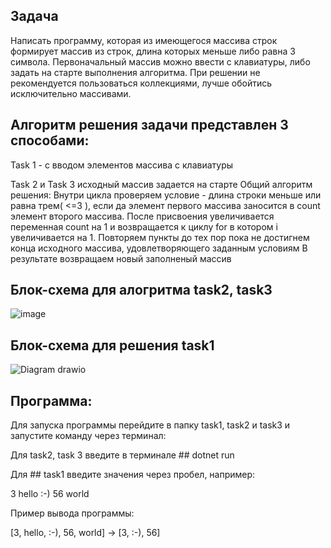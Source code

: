  ## Задача

Написать программу, которая из имеющегося массива строк формирует массив из строк, длина которых меньше либо равна 3 символа. 
Первоначальный массив можно ввести с клавиатуры, либо задать на старте выполнения алгоритма. 
При решении не рекомендуется пользоваться коллекциями, лучше обойтись исключительно массивами.

## Алгоритм решения задачи представлен 3 способами: 
Task 1 - с вводом элементов массива с клавиатуры

Task 2 и Task 3  исходный массив задается на старте 
 Общий алгоритм решения:
Внутри цикла проверяем условие - длина строки меньше или равна трем( <=3 ), если да элемент первого массива заносится в count элемент второго массива. 
После присвоения увеличивается переменная count на 1 и возвращается к циклу for в котором i увеличивается на 1. 
Повторяем пункты до тех пор пока не достигнем конца исходного массива, удовлетворяющего заданным условиям
В результате возвращаем новый заполненый массив 

## Блок-схема для алогритма task2, task3
![image](https://user-images.githubusercontent.com/119183210/209567934-09559579-18ba-4433-b90d-354cc914deb1.png)
## Блок-схема для решения task1

![Diagram drawio](https://user-images.githubusercontent.com/119183210/209569158-6063257a-32d5-457b-8c0a-77ca930ed5a9.png)
## Программа:

Для запуска программы перейдите в папку task1, task2 и task3 и запустите команду через терминал:

Для task2, task 3 введите в терминале ## dotnet run 

 Для ## task1 введите значения через пробел, например:

 3  hello  :-)  56  world
 
Пример вывода программы:

[3, hello, :-), 56, world] -> [3, :-), 56]
